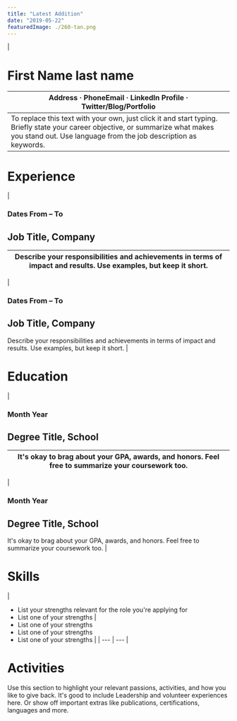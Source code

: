 ```yaml
---
title: "Latest Addition"
date: "2019-05-22"
featuredImage: ./260-tan.png
---
```


|

# First Name **last name**

| Address · PhoneEmail · LinkedIn Profile · Twitter/Blog/Portfolio                                                                                                                                   |
| -------------------------------------------------------------------------------------------------------------------------------------------------------------------------------------------------- |
| To replace this text with your own, just click it and start typing. Briefly state your career objective, or summarize what makes you stand out. Use language from the job description as keywords. |

# Experience

|

### Dates From – To

## Job Title, **Company**

| Describe your responsibilities and achievements in terms of impact and results. Use examples, but keep it short. |
| ---------------------------------------------------------------------------------------------------------------- |


|

### Dates From – To

## Job Title, **Company**

Describe your responsibilities and achievements in terms of impact and results. Use examples, but keep it short. |

# Education

|

### Month Year

## Degree Title, **School**

| It&#39;s okay to brag about your GPA, awards, and honors. Feel free to summarize your coursework too. |
| ----------------------------------------------------------------------------------------------------- |


|

### Month Year

## Degree Title, **School**

It&#39;s okay to brag about your GPA, awards, and honors. Feel free to summarize your coursework too. |

# Skills

|

- List your strengths relevant for the role you&#39;re applying for
- List one of your strengths
  |
- List one of your strengths
- List one of your strengths
- List one of your strengths
  |
  | --- | --- |

# Activities

Use this section to highlight your relevant passions, activities, and how you like to give back. It&#39;s good to include Leadership and volunteer experiences here. Or show off important extras like publications, certifications, languages and more.
